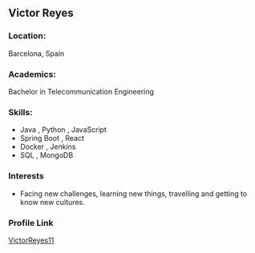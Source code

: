 ## Victor Reyes

### Location:
Barcelona, Spain

### Academics:
Bachelor in Telecommunication Engineering

### Skills:
- Java , Python , JavaScript
- Spring Boot , React
- Docker , Jenkins
- SQL , MongoDB

### Interests

- Facing new challenges, learning new things, travelling and getting to know new cultures.

### Profile Link

[VictorReyes11](https://github.com/VictorReyes11)
